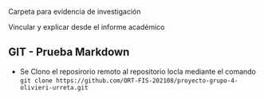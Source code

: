 Carpeta para evidencia de investigación

Vincular y explicar desde el informe académico

## GIT - Prueba Markdown
- Se Clono el reposirorio remoto al repositorio locla mediante el comando<br/>
```git clone https://github.com/ORT-FIS-202108/proyecto-grupo-4-olivieri-urreta.git```